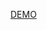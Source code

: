 [DEMO](https://panasiuknazar.github.io/VerdePlin-gardener-website-SP-RM-I/https://panasiuknazar.github.io/VerdePlin-gardener-website-SP-RM-I/)
